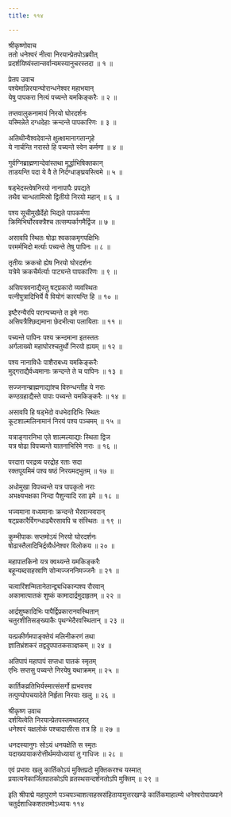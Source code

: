 ```yaml
---
title: ११४

---
```

श्रीकृष्णोवाच  
ततो धनेश्वरं नीत्वा निरयान्प्रेतपोऽब्रवीत्  
प्रदर्शयिष्यंस्तान्सर्वान्यमस्यानुचरस्तदा ॥ १ ॥


प्रेतप उवाच  
पश्येमान्निरयान्घोरान्धनेश्वर महाभयान्  
येषु पापकरा नित्यं पच्यन्ते यमकिङ्करैः ॥ २ ॥


तप्तवालुकनामायं निरयो घोरदर्शनः  
यस्मिन्नेते दग्धदेहाः क्रन्दन्ते पापकारिणः ॥ ३ ॥


अतिथीन्वैश्वदेवान्ते क्षुत्क्षामानागतान्गृहे  
ये नार्चन्ति नरास्ते हि पच्यन्ते स्वेन कर्मणा ॥ ४ ॥


गुर्वग्निब्राह्मणान्देवांस्तथा मूर्द्धाभिषिक्तकान्  
ताडयन्ति पदा ये वै ते निर्दग्धाङ्घ्रयस्त्विमे ॥ ५ ॥


षड्भेदस्त्वेषनिरयो नानापापैः प्रपद्यते  
तथैव चान्धतामिस्रो द्वितीयो निरयो महान् ॥ ६ ॥


पश्य सूचीमुखैर्देहो भिद्यते पापकर्मणा  
क्रिमिभिर्घोरवक्त्रैश्च तत्सम्पर्कागमैर्द्विज ॥ ७ ॥


असावपि स्थितः षोढा श्वकाकमृगपक्षिभिः  
परमर्मभिदो मर्त्याः पच्यन्ते तेषु पापिनः ॥ ८ ॥


तृतीयः क्रकचो ह्येष निरयो घोरदर्शनः  
यत्रेमे क्रकचैर्मर्त्याः पाट्यन्ते पापकारिणः ॥ ९ ॥


असिपत्रवनाद्यैस्तु षट्प्रकारो व्यवस्थितः  
पत्नीपुत्रादिभिर्ये वै वियोगं कारयन्ति हि ॥ १० ॥


इष्टैरन्यैरपि परान्पच्यन्ते त इमे नराः  
असिपत्रैश्छिद्यमाना छेदभीत्या पलायिताः ॥ ११ ॥


पच्यन्ते पापिनः पश्य क्रन्दमाना इतस्ततः  
अर्गलाख्यो महाघोरश्चतुर्थो निरयो ह्ययम् ॥ १२ ॥


पश्य नानाविधैः पाशैराबध्य यमकिङ्करैः  
मुद्गराद्यैर्वध्यमानाः क्रन्दन्ते ते च पापिनः ॥ १३ ॥


सज्जनान्ब्राह्मणाद्यांश्च विरुन्धन्तीह ये नराः  
कण्ठग्रहाद्यैस्ते पापाः पच्यन्ते यमकिङ्करैः ॥ १४ ॥


असावपि हि षड्भेदो वधभेदादिभिः स्थितः  
कूटशाल्मलिनामानं निरयं पश्य पञ्चमम् ॥ १५ ॥


यत्राङ्गारनिभा एते शाल्मल्याद्याः स्थिता द्विज  
यत्र षोढा विपच्यन्ते यातनाभिरिमे नराः ॥ १६ ॥


परदारा परद्रव्य परद्रोह रताः सदा  
रक्तपूयमिमं पश्य षष्ठं निरयमद्भुतम् ॥ १७ ॥


अधोमुखा विपच्यन्ते यत्र पापकृतो नराः  
अभक्ष्यभक्षका निन्दा पैशुन्यादि रता इमे ॥ १८ ॥


भज्यमाना वध्यमानाः क्रन्दन्ते भैरवान्स्वरान्  
षट्प्रकारैर्विगन्धाढ्यैरसावपि च संस्थितः ॥ १९ ॥


कुम्भीपाकः सप्तमोऽयं निरयो घोरदर्शनः  
षोढास्तैलादिभिर्द्रव्यैर्धनेश्वर विलोकय ॥ २० ॥


महापातकिनो यत्र क्वथ्यन्ते यमकिङ्करैः  
बहून्यब्दसहस्राणि सोन्मज्जननिमज्जनैः ॥ २१ ॥


चत्वारिंशन्मितानेतान्द्व्यधिकान्पश्य रौरवान्  
अकामात्पातकं शुष्कं कामादार्द्रमुदाहृतम् ॥ २२ ॥


आर्द्रशुष्कादिभिः पापैर्द्विप्रकारानवस्थितान्  
चतुरशीतिसङ्ख्याकैः पृथग्भेदैरवस्थितान् ॥ २३ ॥


यत्प्रकीर्णमपाङ्क्तेयं मलिनीकरणं तथा  
ज्ञातिभ्रंशकरं तद्वदुपपातकसञ्ज्ञकम् ॥ २४ ॥


अतिपापं महापापं सप्तधा पातकं स्मृतम्  
एभिः सप्तसु पच्यन्ते निरयेषु यथाक्रमम् ॥ २५ ॥


कार्तिकव्रतिभिर्यस्मात्संसर्गो ह्यभवत्तव  
तत्पुण्योपचयादेते निर्हृता निरयाः खलु ॥ २६ ॥


श्रीकृष्ण उवाच  
दर्शयित्वेति निरयान्प्रेतपस्तमथाहरत्  
धनेश्वरं यक्षलोकं पश्चादासीत्स तत्र हि ॥ २७ ॥


धनदस्यानुगः सोऽयं धनयक्षेति स स्मृतः  
यदाख्यायाकरोत्तीर्थमयोध्यायां तु गाधिजः ॥ २८ ॥


एवं प्रभावः खलु कार्तिकोऽयं मुक्तिप्रदो मुक्तिकरश्च यस्मात्  
प्रयात्यनेकार्जितपातकोऽपि व्रतस्थसन्दर्शनतोऽपि मुक्तिम् ॥ २९ ॥


इति श्रीपाद्मे महापुराणे पञ्चपञ्चाशत्सहस्रसंहितायामुत्तरखण्डे कार्तिकमाहात्म्ये धनेश्वरोपाख्याने चतुर्दशाधिकशततमोऽध्यायः ११४